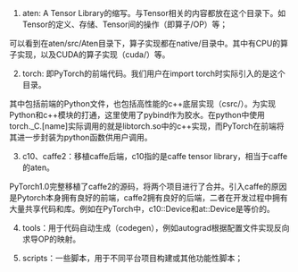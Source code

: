1. aten: A Tensor Library的缩写。与Tensor相关的内容都放在这个目录下。如Tensor的定义、存储、Tensor间的操作（即算子/OP）等；

可以看到在aten/src/Aten目录下，算子实现都在native/目录中。其中有CPU的算子实现，以及CUDA的算子实现（cuda/）等。

2. torch: 即PyTorch的前端代码。我们用户在import torch时实际引入的是这个目录。

其中包括前端的Python文件，也包括高性能的c++底层实现（csrc/）。为实现Python和c++模块的打通，这里使用了pybind作为胶水。在python中使用torch._C.[name]实际调用的就是libtorch.so中的c++实现，而PyTorch在前端将其进一步封装为python函数供用户调用。

3. c10、caffe2：移植caffe后端，c10指的是caffe tensor library，相当于caffe的aten。

PyTorch1.0完整移植了caffe2的源码，将两个项目进行了合并。引入caffe的原因是Pytorch本身拥有良好的前端，caffe2拥有良好的后端，二者在开发过程中拥有大量共享代码和库。例如在PyTorch中，c10::Device和at::Device是等价的。

4. tools：用于代码自动生成（codegen），例如autograd根据配置文件实现反向求导OP的映射。

5. scripts：一些脚本，用于不同平台项目构建或其他功能性脚本；